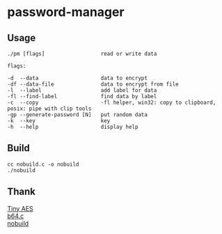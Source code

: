 # password-manager

## Usage

    ./pm [flags]                  read or write data

    flags:

    -d  --data                    data to encrypt
    -df --data-file               data to encrypt from file
    -l  --label                   add label for data
    -fl --find-label              find data by label
    -c  --copy                    -fl helper, win32: copy to clipboard, posix: pipe with clip tools
    -gp --generate-password [N]   put random data
    -k  --key                     key
    -h  --help                    display help

## Build

    cc nobuild.c -o nobuild
    ./nobuild

## Thank

[Tiny AES](https://github.com/kokke/tiny-AES-c)  
[b64.c](https://github.com/littlstar/b64.c)  
[nobuild](https://github.com/tsoding/nobuild)  
